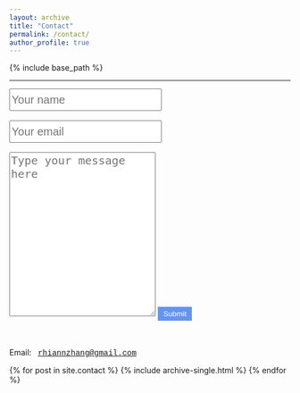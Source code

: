 ```yaml
---
layout: archive
title: "Contact"
permalink: /contact/
author_profile: true
---
```


{% include base_path %}

<hr/>

<form name="gform" id="gform" enctype="text/plain" action="https://docs.google.com/forms/d/e/1FAIpQLSf2rcIOe5JCeeVmf0dyA5T5paxStMnz-KR8zEhDdn7kQveIUA/formResponse?usp=pp_url" target="hidden_iframe" onsubmit="setTimeout(function(){window.location.reload();},10);"> 
  <input type="text" name="entry.1617483516" placeholder="Your name" id="entry.1617483516" style="font-size:15pt;height:40px">
  &nbsp;<br><br> 
  <input type="text" name="entry.1417233657" placeholder="Your email" id="entry.1417233657" style="font-size:15pt;height:40px">
  &nbsp;<br><br>
  <textarea name="entry.1487389352" placeholder="Type your message here" id="entry.1487389352" rows="12" style="font-size:15pt"></textarea>
  <input type="submit" value="Submit" style="color: white; background-color: cornflowerblue; border: 3pt solid cornflowerblue">
</form> 

<iframe name="hidden_iframe" id="hidden_iframe" style="display:none;" onload="if(submitted) {}"></iframe>

<br><br>
Email: &nbsp; <span style = "font-family:'Courier New',monospace;">rhiannzhang@gmail.com</span>


{% for post in site.contact %}
  {% include archive-single.html %}
{% endfor %}
